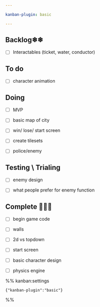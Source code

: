```yaml
---

kanban-plugin: basic

---
```


## Backlog❄❄

- [ ] Interactables (ticket, water, conductor)


## To do

- [ ] character animation


## Doing

- [ ] MVP
- [ ] basic map of city
- [ ] win/ lose/ start screen
- [ ] create tilesets
- [ ] police/enemy


## Testing \ Trialing

- [ ] enemy design
- [ ] what people prefer for enemy function


## Complete 🎈🎉✨

- [ ] begin game code
- [ ] walls
- [ ] 2d vs topdown
- [ ] start screen
- [ ] basic character design
- [ ] physics engine




%% kanban:settings
```
{"kanban-plugin":"basic"}
```
%%